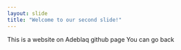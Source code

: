 ```yaml
---
layout: slide
title: "Welcome to our second slide!"
---
```

This is a website on Adeblaq github page
You can go back
